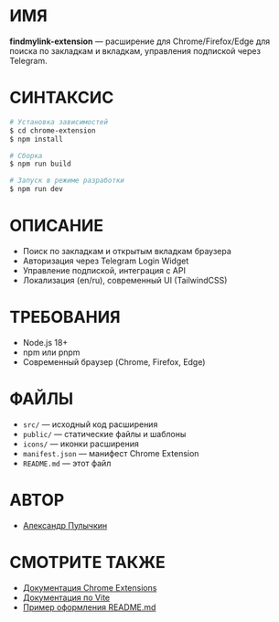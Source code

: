 # ИМЯ

**findmylink-extension** — расширение для Chrome/Firefox/Edge для поиска по закладкам и вкладкам, управления подпиской через Telegram.

# СИНТАКСИС

```sh
# Установка зависимостей
$ cd chrome-extension
$ npm install

# Сборка
$ npm run build

# Запуск в режиме разработки
$ npm run dev
```

# ОПИСАНИЕ

- Поиск по закладкам и открытым вкладкам браузера
- Авторизация через Telegram Login Widget
- Управление подпиской, интеграция с API
- Локализация (en/ru), современный UI (TailwindCSS)

# ТРЕБОВАНИЯ

- Node.js 18+
- npm или pnpm
- Современный браузер (Chrome, Firefox, Edge)

# ФАЙЛЫ

- `src/` — исходный код расширения
- `public/` — статические файлы и шаблоны
- `icons/` — иконки расширения
- `manifest.json` — манифест Chrome Extension
- `README.md` — этот файл

# АВТОР

- [Александр Пулычкин](https://github.com/pulichkin)

# СМОТРИТЕ ТАКЖЕ

- [Документация Chrome Extensions](https://developer.chrome.com/docs/extensions/)
- [Документация по Vite](https://vitejs.dev/)
- [Пример оформления README.md](https://github.com/pulichkin/litestarcats) 
